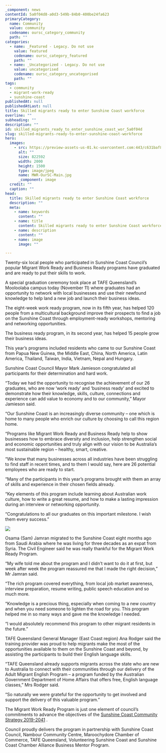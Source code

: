 ```yaml
---
_component: news
contentId: 5a0f04d8-a0d3-549b-84b0-400be24fa623
primaryCategory:
  name: Community
  value: community
  codename: oursc_category_community
  path: ""
categories:
  - name: _Featured - Legacy. Do not use
    value: featured
    codename: oursc_category_featured
    path: ""
  - name: _Uncategorized - Legacy. Do not use
    value: uncategorised
    codename: oursc_category_uncategorised
    path: ""
tags:
  - community
  - migrant-work-ready
  - sunshine-coast
publishedAt: null
publishedAtLast: null
title: Skilled migrants ready to enter Sunshine Coast workforce
overline: ""
subheading: ""
description: ""
id: skilled_migrants_ready_to_enter_sunshine_coast_wor_5a0f04d
slug: skilled-migrants-ready-to-enter-sunshine-coast-workforce
hero:
  images:
    - src: https://preview-assets-us-01.kc-usercontent.com:443/c631baf8-1b46-001f-580c-d0001b68b4a8/2a9571cd-9aca-4040-a1d9-b033ea5b7f6f/MWR-OurSC-Main.jpg
      alt: ""
      size: 822592
      width: 2000
      height: 1500
      type: image/jpeg
      name: MWR-OurSC-Main.jpg
      _component: image
  credit: ""
  caption: ""
head:
  title: Skilled migrants ready to enter Sunshine Coast workforce
  description: ""
  meta:
    - name: keywords
      content: ""
    - name: title
      content: Skilled migrants ready to enter Sunshine Coast workforce
    - name: description
      content: ""
    - name: image
      image: ""

---
```

Twenty-six local people who participated in Sunshine Coast Council’s popular Migrant Work Ready and Business Ready programs have graduated and are ready to put their skills to work.

A special graduation ceremony took place at TAFE Queensland’s Mooloolaba campus today (November 11) where graduates had an opportunity to network with local businesses and use their newfound knowledge to help land a new job and launch their business ideas.

The eight-week work ready program, now in its fifth year, has helped 120 people from a multicultural background improve their prospects to find a job on the Sunshine Coast through employment-ready workshops, mentoring and networking opportunities.

The business ready program, in its second year, has helped 15 people grow their business ideas.

This year’s programs included residents who came to our Sunshine Coast from Papua New Guinea, the Middle East, China, North America, Latin America, Thailand, Taiwan, India, Vietnam, Nepal and Hungary.

Sunshine Coast Council Mayor Mark Jamieson congratulated all participants for their determination and hard work.

“Today we had the opportunity to recognise the achievement of our 26 graduates, who are now ‘work ready’ and ‘business ready’ and excited to demonstrate how their knowledge, skills, culture, connections and experience can add value to economy and to our community,” Mayor Jamieson said.

“Our Sunshine Coast is an increasingly diverse community – one which is home to many people who enrich our culture by choosing to call this region home.

“Programs like Migrant Work Ready and Business Ready help to show businesses how to embrace diversity and inclusion, help strengthen social and economic opportunities and truly align with our vision to be Australia’s most sustainable region – healthy, smart, creative.

“We know that many businesses across all industries have been struggling to find staff in recent times, and to them I would say, here are 26 potential employees who are ready to start.

“Many of the participants in this year’s programs brought with them an array of skills and experience in their chosen fields already.

“Key elements of this program include learning about Australian work culture, how to write a great resume, and how to make a lasting impression during an interview or networking opportunity.

“Congratulations to all our graduates on this important milestone. I wish them every success.”

![](https://preview-assets-us-01.kc-usercontent.com:443/c631baf8-1b46-001f-580c-d0001b68b4a8/aaccd3ac-1ea5-4740-b524-d3dc2c554b07/MWR-OurSC-1024x768.jpg)

Osama (Sam) Jamran migrated to the Sunshine Coast eight months ago from Saudi Arabia where he was living for three decades as an expat from Syria. The Civil Engineer said he was really thankful for the Migrant Work Ready Program.

“My wife told me about the program and I didn’t want to do it at first, but week after week the program reassured me that I made the right decision,” Mr Jamran said.

“The rich program covered everything, from local job market awareness, interview preparation, resume writing, public speech education and so much more.

“Knowledge is a precious thing, especially when coming to a new country and when you need someone to lighten the road for you. This program helped me in so many ways and gave me the knowledge I needed.

“I would absolutely recommend this program to other migrant residents in the future.”

TAFE Queensland General Manager (East Coast region) Ana Rodger said the training provider was proud to help migrants make the most of the opportunities available to them on the Sunshine Coast and beyond, by assisting the participants to build their English language skills.

“TAFE Queensland already supports migrants across the state who are new to Australia to connect with their communities through our delivery of the Adult Migrant English Program – a program funded by the Australian Government Department of Home Affairs that offers free, English language classes,” Mrs Rodger said.

“So naturally we were grateful for the opportunity to get involved and support the delivery of this valuable program.”

The Migrant Work Ready Program is just one element of council’s commitments to advance the objectives of the [Sunshine Coast Community Strategy 2019-2041](https://www.sunshinecoast.qld.gov.au/Council/Planning-and-Projects/Regional-Strategies/Sunshine-Coast-Community-Strategy-2019-to-2041)
.

Council proudly delivers the program in partnership with Sunshine Coast Council, Nambour Community Centre, Maroochydore Chamber of Commerce, TAFE Queensland, Volunteering Sunshine Coast and Sunshine Coast Chamber Alliance Business Mentor Program.
